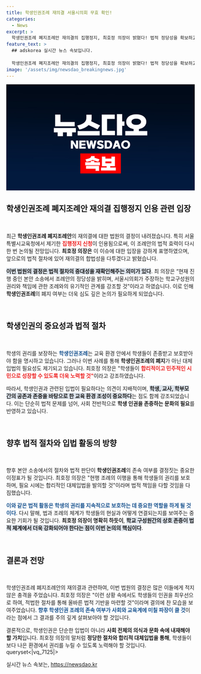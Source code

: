 ```yaml
---
title: 학생인권조례 재의결 서울시의회 무효 확인!
categories:
  - News
excerpt: >
  학생인권조례 폐지조례안 재의결의 집행정지, 최호정 의장이 밝혔다! 법적 정당성을 확보하고 교육 질서 회복을 다짐한 그의 입장을 놓치지 마세요. 클릭하고 자세히 알아보세요!
feature_text: >
  ## adskorea 실시간 뉴스 속보입니다.

  학생인권조례 폐지조례안 재의결의 집행정지, 최호정 의장이 밝혔다! 법적 정당성을 확보하고 교육 질서 회복을 다짐한 그의 입장을 놓치지 마세요. 클릭하고 자세히 알아보세요!
image: '/assets/img/newsdao_breakingnews.jpg'
---
```


<p><img src="/assets/img/newsdao_breakingnews.jpg" alt="adskorea 속보" /></p>

<h2 data-ke-size="size26">학생인권조례 폐지조례안 재의결 집행정지 인용 관련 입장</h2>

<p data-ke-size="size16">&nbsp;</p>

<p>최근 <strong>학생인권조례 폐지조례안</strong>의 재의결에 대한 법원의 결정이 내려졌습니다. 특히 서울특별시교육청에서 제기한 <b><span style="color: #ee2323;">집행정지 신청</span></b>이 인용됨으로써, 이 조례안의 법적 효력이 다시 한 번 논의될 전망입니다. <strong>최호정 의장은</strong> 이 이슈에 대한 입장을 강하게 표명하였으며, 앞으로의 법적 절차에 있어 재의결의 합법성을 다투겠다고 밝혔습니다.</p>

<p><b><span style="background-color: #21538527;">이번 법원의 결정은 법적 절차의 중대성을 재확인해주는 의미가 있다</span></b>. 최 의장은 “현재 진행 중인 본안 소송에서 조례안의 정당성을 밝히며, 서울시의회가 주장하는 학교구성원의 권리와 책임에 관한 조례와의 유기적인 관계를 강조할 것”이라고 하였습니다. 이로 인해 <strong>학생인권조례</strong>의 폐지 여부는 더욱 심도 깊은 논의가 필요하게 되었습니다.</p>

<p data-ke-size="size16">&nbsp;</p>

<h2 data-ke-size="size26">학생인권의 중요성과 법적 절차</h2>

<p data-ke-size="size16">&nbsp;</p>

<p>학생의 권리를 보장하는 <b><span style="color: #1a5490;">학생인권조례</span></b>는 교육 환경 안에서 학생들이 존중받고 보호받아야 함을 명시하고 있습니다. 그러나 이번 사례를 통해 <strong>학생인권조례의 폐지</strong>가 아닌 대체입법의 필요성도 제기되고 있습니다. 최호정 의장은 "학생들이 <b><span style="color: #ee2323;">합리적이고 민주적인 시민으로 성장할 수 있도록 더욱 노력할 것"</span></b>이라고 강조하였습니다. </p>

<p>따라서, 학생인권과 관련된 입법이 필요하다는 의견이 지배적이며, <b><span style="background-color: #21538527;">학생, 교사, 학부모 간의 공존과 존중을 바탕으로 한 교육 환경 조성이 중요하다</span></b>는 점도 함께 강조되었습니다. 이는 단순히 법적 문제를 넘어, 사회 전반적으로 <strong>학생 인권을 존중하는 문화의 필요</strong>를 반영하고 있습니다.</p>

<p data-ke-size="size16">&nbsp;</p>

<h2 data-ke-size="size26">향후 법적 절차와 입법 활동의 방향</h2>

<p data-ke-size="size16">&nbsp;</p>

<p>향후 본안 소송에서의 절차와 법적 판단이 <strong>학생인권조례</strong>의 존속 여부를 결정짓는 중요한 이정표가 될 것입니다. 최호정 의장은 "현행 조례의 이행을 통해 학생들의 권리를 보호하며, 필요 시에는 합리적인 대체입법을 발의할 것"이라며 법적 책임을 다할 것임을 다짐했습니다.</p>

<p><b><span style="color: #1a5490;">이와 같은 법적 활동은 학생의 권리를 지속적으로 보호하는 데 중요한 역할을 하게 될 것이다</span></b>. 다시 말해, 법과 조례의 체계가 학생들의 현실과 어떻게 연결되는지를 보여주는 중요한 기회가 될 것입니다. <strong>최호정 의장이 명확히 하듯이</strong>, <b><span style="background-color: #21538527;">학교 구성원간의 상호 존중이 법적 체계에서 더욱 강화되어야 한다는 점이 이번 논의의 핵심이다</span></b>.</p>

<p data-ke-size="size16">&nbsp;</p>

<h2 data-ke-size="size26">결론과 전망</h2>

<p data-ke-size="size16">&nbsp;</p>

<p>학생인권조례 폐지조례안의 재의결과 관련하여, 이번 법원의 결정은 많은 이들에게 적지 않은 충격을 주었습니다. 최호정 의장은 "이런 상황 속에서도 학생들의 인권을 최우선으로 하여, 적법한 절차를 통해 올바른 법적 기반을 마련할 것"이라며 결의에 찬 모습을 보여주었습니다. <b><span style="color: #1a5490;">향후 학생인권 조례의 존속 여부가 사회와 교육계에 미칠 파장이 클 것</span></b>이라는 점에서 그 결과를 주의 깊게 살펴보아야 할 것입니다.</p>

<p>결론적으로, 학생인권은 단순한 입법이 아니라 <strong>사회 전체의 의식과 문화 속에 내재해야 할 가치</strong>입니다. 최호정 의장의 말처럼 <strong>정당한 절차와 합리적 대체입법을 통해</strong>, 학생들이 보다 나은 환경에서 권리를 누릴 수 있도록 노력해야 할 것입니다. queryset&lt;|vq_7125|&gt;</p>
실시간 뉴스 속보는, <a href="https://newsdao.kr" rel="dofollow">https://newsdao.kr</a>


